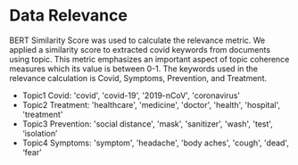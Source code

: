 # Data Relevance
BERT Similarity Score was used to calculate the relevance metric. We applied a similarity score to extracted covid keywords from documents using topic. This metric emphasizes an important aspect of topic coherence measures which its value is between 0-1. The keywords used in the relevance calculation is Covid, Symptoms, Prevention, and Treatment.
- Topic1 Covid: 'covid', 'covid-19', '2019-nCoV', 'coronavirus'
- Topic2 Treatment: 'healthcare', 'medicine', 'doctor', 'health', 'hospital', 'treatment'
- Topic3 Prevention: 'social distance', 'mask', 'sanitizer', 'wash', 'test', ‘isolation’
- Topic4 Symptoms: 'symptom', 'headache', 'body aches', 'cough', 'dead', ‘fear’
